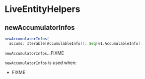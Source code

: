# LiveEntityHelpers

## <span id="newAccumulatorInfos"> newAccumulatorInfos

```scala
newAccumulatorInfos(
  accums: Iterable[AccumulableInfo]): Seq[v1.AccumulableInfo]
```

`newAccumulatorInfos`...FIXME

`newAccumulatorInfos` is used when:

* FIXME
